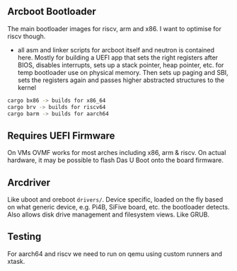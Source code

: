 ## Arcboot Bootloader

The main bootloader images for riscv, arm and x86. I want to optimise for riscv though.

- all asm and linker scripts for arcboot itself and neutron is contained here. Mostly for building a UEFI app that sets the right registers after BIOS, disables interrupts, sets up a stack pointer, heap pointer, etc. for temp bootloader use on physical memory. Then sets up paging and SBI, sets the registers again and passes higher abstracted structures to the kernel

```bash
cargo bx86 -> builds for x86_64
cargo brv -> builds for riscv64
cargo barm -> builds for aarch64
```

## Requires UEFI Firmware

On VMs OVMF works for most arches including x86, arm & riscv.
On actual hardware, it may be possible to flash Das U Boot onto the board firmware.

## Arcdriver

Like uboot and oreboot `drivers/`. Device specific, loaded on the fly based on what generic device, e.g. Pi4B, SiFive board, etc. the bootloader detects. Also allows disk drive management and filesystem views. Like GRUB.

## Testing

For aarch64 and riscv we need to run on qemu using custom runners and xtask.
